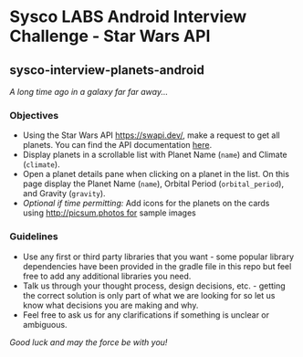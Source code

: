 # Sysco LABS Android Interview Challenge - Star Wars API
## sysco-interview-planets-android

_A long time ago in a galaxy far far away..._

### Objectives

* Using the Star Wars API https://swapi.dev/, make a request to get all planets. You can find the API documentation [here](https://swapi.dev/documentation).
* Display planets in a scrollable list with Planet Name (`name`) and Climate (`climate`).
* Open a planet details pane when clicking on a planet in the list. On this page display the Planet Name (`name`), Orbital Period (`orbital_period`), and Gravity (`gravity`).
* _Optional if time permitting:_ Add icons for the planets on the cards using http://picsum.photos for sample images

### Guidelines

* Use any first or third party libraries that you want - some popular library dependencies have been provided in the gradle file in this repo but feel free to add any additional libraries you need.
* Talk us through your thought process, design decisions, etc. - getting the correct solution is only part of what we are looking for so let us know what decisions you are making and why.
* Feel free to ask us for any clarifications if something is unclear or ambiguous.

_Good luck and may the force be with you!_
